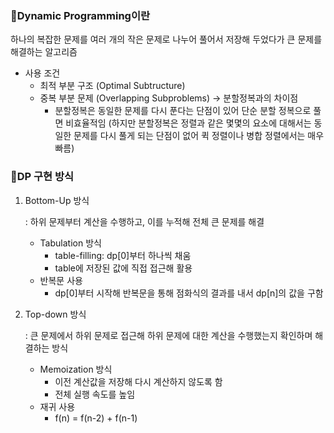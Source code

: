 ### 📍Dynamic Programming이란 ###

하나의 복잡한 문제를 여러 개의 작은 문제로 나누어 풀어서 저장해 두었다가 큰 문제를 해결하는 알고리즘

- 사용 조건
    - 최적 부분 구조 (Optimal Subtructure)
    - 중복 부분 문제 (Overlapping Subproblems) → 분할정복과의 차이점
        - 분할정복은 동일한 문제를 다시 푼다는 단점이 있어 단순 분할 정복으로 풀면 비효율적임 (하지만 분할정복은 정렬과 같은 몇몇의 요소에 대해서는 동일한 문제를 다시 풀게 되는 단점이 없어 퀵 정렬이나 병합 정렬에서는 매우 빠름)

### 📍DP 구현 방식 ###

1. Bottom-Up 방식
    
    : 하위 문제부터 계산을 수행하고, 이를 누적해 전체 큰 문제를 해결
    
    - Tabulation 방식
        - table-filling: dp[0]부터 하나씩 채움
        - table에 저장된 값에 직접 접근해 활용
    - 반복문 사용
        - dp[0]부터 시작해 반복문을 통해 점화식의 결과를 내서 dp[n]의 값을 구함

1. Top-down 방식
    
    : 큰 문제에서 하위 문제로 접근해 하위 문제에 대한 계산을 수행했는지 확인하며 해결하는 방식
    
    - Memoization 방식
        - 이전 계산값을 저장해 다시 계산하지 않도록 함
        - 전체 실행 속도를 높임
    - 재귀 사용
        - f(n) = f(n-2) + f(n-1)
